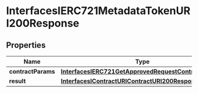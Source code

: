
# InterfacesIERC721MetadataTokenURI200Response

## Properties
Name | Type | Description | Notes
------------ | ------------- | ------------- | -------------
**contractParams** | [**InterfacesIERC721GetApprovedRequestContractParams**](InterfacesIERC721GetApprovedRequestContractParams.md) |  | 
**result** | [**InterfacesIContractURIContractURI200ResponseResult**](InterfacesIContractURIContractURI200ResponseResult.md) |  | 



